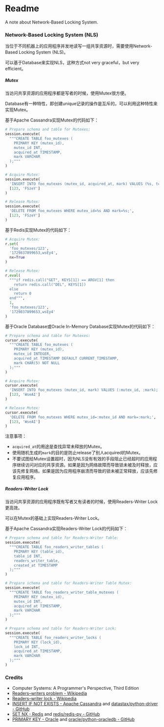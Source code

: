 # Readme
A note about Network-Based Locking System.

### Network-Based Locking System (NLS)

当位于不同机器上的应用程序并发地读写一组共享资源时，需要使用Network-Based Locking System (NLS)。

可以基于Database来实现NLS，这种方式not very graceful，but very efficient。

##### Mutex

当访问共享资源的应用程序都是写者的时候，使用Mutex很方便。

Database有一种特性，即创建unique记录的操作是互斥的，可以利用这种特性来实现Mutex。

基于Apache Cassandra实现Mutex的代码如下：
```python
# Prepare schema and table for Mutexes:
session.execute(
  """CREATE TABLE foo_mutexes (
    PRIMARY KEY (mutex_id),
    mutex_id INT,
    acquired_at TIMESTAMP,
    mark VARCHAR
  );"""
)

# Acquire Mutex:
session.execute(
  'INSERT INTO foo_mutexes (mutex_id, acquired_at, mark) VALUES (%s, toTimestamp(now()), %s) IF NOT EXISTS;',
  [123, 'FSzeY']
)

# Release Mutex:
session.execute(
  'DELETE FROM foo_mutexes WHERE mutex_id=%s AND mark=%s;',
  [123, 'FSzeY']
)
```

基于Redis实现Mutex的代码如下：
```python
# Acquire Mutex:
r.set(
  'foo_mutexes/123',
  '1729837899653,wsEy4',
  nx=True
)

# Release Mutex:
r.eval(
  """if redis.call("GET", KEYS[1]) == ARGV[1] then
    return redis.call("DEL", KEYS[1])
  else
    return 0
  end""",
  1,
  'foo_mutexes/123',
  '1729837899653,wsEy4'
)
```

基于Oracle Database或Oracle In-Memory Database实现Mutex的代码如下：
```python
# Prepare schema and table for Mutexes:
cursor.execute(
  """CREATE TABLE foo_mutexes (
    PRIMARY KEY (mutex_id),
    mutex_id INTEGER,
    acquired_at TIMESTAMP DEFAULT CURRENT_TIMESTAMP,
    mark CHAR(5) NOT NULL
  );"""
)

# Acquire Mutex:
cursor.execute(
  'INSERT INTO foo_mutexes (mutex_id, mark) VALUES (:mutex_id, :mark);',
  [123, 'WseAI']
)

# Release Mutex:
cursor.execute(
  'DELETE FROM foo_mutexes WHERE mutex_id=:mutex_id AND mark=:mark;',
  [123, 'WseAI']
)
```

注意事项：
- `acquired_at`的用途是查找异常未释放的Mutex。
- 使用随机生成的`mark`的目的是防止release了别人acquired的Mutex。
- 不要试图给Mutex设置超时，因为NLS没有有效的手段阻止已经超时的应用程序继续访问对应的共享资源。如果是因为网络故障而导致锁未被及时释放，应该先修复网络。如果是因为应用程序崩溃而导致的锁未被正常释放，应该先修复应用程序。

##### Readers-Writer Lock

当访问共享资源的应用程序既有写者又有读者的时候，使用Readers-Writer Lock更高效。

可以在Mutex的基础上实现Readers-Writer Lock。

基于Apache Cassandra实现Readers-Writer Lock的代码如下：

```python
# Prepare schema and table for Readers-Writer Table:
session.execute(
  """CREATE TABLE foo_readers_writer_tables (
    PRIMARY KEY (table_id),
    table_id INT,
    readers_writer_table,
    created_at TIMESTAMP
  );"""
)

# Prepare schema and table for Readers-Writer Table Mutex:
session.execute(
  """CREATE TABLE foo_readers_writer_table_mutexes (
    PRIMARY KEY (mutex_id),
    mutex_id INT,
    acquired_at TIMESTAMP,
    mark VARCHAR
  );"""
)

# Prepare schema and table for Readers-Writer Lock:
session.execute(
  """CREATE TABLE foo_readers_writer_locks (
    PRIMARY KEY (lock_id),
    lock_id INT,
    acquired_at TIMESTAMP,
    mark VARCHAR
  );"""
)
```

### Credits
- Computer Systems: A Programmer's Perspective, Third Edition
- [Readers–writers problem - Wikipedia](https://en.wikipedia.org/wiki/Readers-writers_problem)
- [Readers–writer lock - Wikipedia](https://en.wikipedia.org/wiki/Readers–writer_lock)
- [INSERT IF NOT EXISTS - Apache Cassandra](https://cassandra.apache.org/doc/latest/cassandra/developing/cql/dml.html#insert-statement) and [datastax/python-driver - GitHub](https://github.com/datastax/python-driver)
- [SET NX - Redis](https://redis.io/docs/latest/commands/set/) and [redis/redis-py - GitHub](https://github.com/redis/redis-py)
- [PRIMARY KEY - Oracle](https://docs.oracle.com/en/database/oracle/oracle-database/23/sqlrf/constraint.html) and [oracle/python-oracledb - GitHub](https://github.com/oracle/python-oracledb/)
